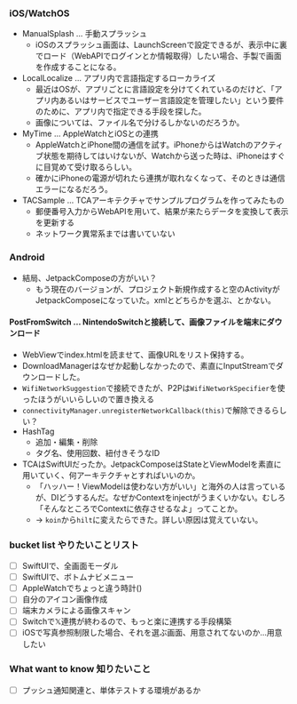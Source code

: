 ### iOS/WatchOS
* ManualSplash ... 手動スプラッシュ
  * iOSのスプラッシュ画面は、LaunchScreenで設定できるが、表示中に裏でロード（WebAPIでログインとか情報取得）したい場合、手製で画面を作成することになる。
* LocalLocalize ... アプリ内で言語指定するローカライズ
  * 最近はOSが、アプリごとに言語設定を分けてくれているのだけど、「アプリ内あるいはサービスでユーザー言語設定を管理したい」という要件のために、アプリ内で指定できる手段を探した。
  * 画像については、ファイル名で分けるしかないのだろうか。
* MyTime ... AppleWatchとiOSとの連携
  * AppleWatchとiPhone間の通信を試す。iPhoneからはWatchのアクティブ状態を期待してはいけないが、Watchから送った時は、iPhoneはすぐに目覚めて受け取るらしい。
  * 確かにiPhoneの電源が切れたら連携が取れなくなって、そのときは通信エラーになるだろう。
* TACSample ... TCAアーキテクチャでサンプルプログラムを作ってみたもの
  * 郵便番号入力からWebAPIを用いて、結果が来たらデータを変換して表示を更新する
  * ネットワーク異常系までは書いていない
  
### Android
* 結局、JetpackComposeの方がいい？
  * もう現在のバージョンが、プロジェクト新規作成すると空のActivityがJetpackComposeになっていた。xmlとどちらかを選ぶ、とかない。

#### PostFromSwitch ... NintendoSwitchと接続して、画像ファイルを端末にダウンロード
* WebViewでindex.htmlを読ませて、画像URLをリスト保持する。
* DownloadManagerはなぜか起動しなかったので、素直にInputStreamでダウンロードした。
* `WifiNetworkSuggestion`で接続できたが、P2Pは`WifiNetworkSpecifier`を使ったほうがいいらしいので置き換える
* `connectivityManager.unregisterNetworkCallback(this)`で解除できるらしい？
* HashTag
  * 追加・編集・削除
  * タグ名、使用回数、紐付きそうなID
* TCAはSwiftUIだったか。JetpackComposeはStateとViewModelを素直に用いていく、何アーキテクチャとすればいいのか。
  * 「ハッハー！ViewModelは使わない方がいい」と海外の人は言っているが、DIどうするんだ。なぜかContextをinjectがうまくいかない。むしろ「そんなところでContextに依存させるなよ」ってことか。
  * -> `koin`から`hilt`に変えたらできた。詳しい原因は覚えていない。

### bucket list やりたいことリスト
* [ ] SwiftUIで、全画面モーダル
* [ ] SwiftUIで、ボトムナビメニュー
* [ ] AppleWatchでちょっと違う時計()
* [ ] 自分のアイコン画像作成
* [ ] 端末カメラによる画像スキャン
* [ ] Switchで𝕏連携が終わるので、もっと楽に連携する手段構築
* [ ] iOSで写真参照制限した場合、それを選ぶ画面、用意されてないのか…用意したい

### What want to know 知りたいこと
* [ ] プッシュ通知関連と、単体テストする環境があるか
